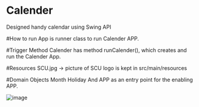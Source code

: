 # Calender
Designed handy calendar using Swing API 

#How to run 
App is runner class to run Calender APP.

#Trigger Method
Calender has method runCalender(), which creates and run the Calender App.

#Resources
SCU.jpg -> picture of SCU logo is kept in src/main/resources

#Domain Objects
Month
Holiday
And APP as an entry point for the enabling APP.


![image](https://user-images.githubusercontent.com/8927832/52853265-ed5a6a80-30cf-11e9-912a-518ef291c21a.PNG)

